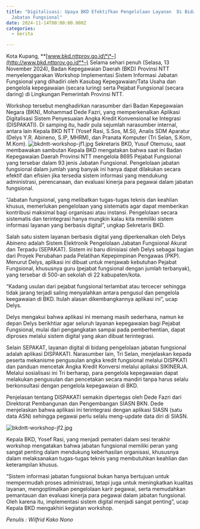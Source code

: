 ```yaml
---
title: "Digitalisasi: Upaya BKD Efektifkan Pengelolaan Layanan  Di Bidang
  Jabatan Fungsional"
date: 2024-11-14T00:00:00.000Z
categories:
  - berita

---
```


Kota Kupang, \*\*[www.bkd.nttprov.go.id\*\*–](http://www.bkd.nttprov.go.id**–) Selama sehari penuh (Selasa, 13 November 2024), Badan Kepegawaian Daerah (BKD) Provinsi NTT menyelenggarakan Workshop Implementasi Sistem Informasi Jabatan Fungsional yang dihadiri oleh Kasubag Kepegawaian/Tata Usaha dan pengelola kepegawaian (secara luring) serta Pejabat Fungsional (secara daring) di Lingkungan Pemerintah Provinsi NTT.

Workshop tersebut menghadirkan narasumber dari Badan Kepegawaian Negara (BKN), Mohammad Dede Fazri, yang memperkenalkan Aplikasi Digitalisasi Sistem Penyesuaian Angka Kredit Konvensional ke Integrasi (DISPAKATI). Di samping itu, hadir pula sejumlah narasumber internal, antara lain Kepala BKD NTT (Yosef Rasi, S.Sos, M.Si), Analis SDM Aparatur (Delys Y.R. Abineno, S.IP, MHRM), dan Pranata Komputer (Tri Selan, S.Kom, M.Kom). ![bkdntt-workshop-jf1.jpg](https://bkd.nttprov.go.id/web/wp-content/uploads/2024/11/5-bkdntt-workshop-jf1.jpg) Sekretaris BKD, Yusuf Otemusu, saat membawakan sambutan Kepala BKD mengatakan bahwa saat ini Badan Kepegawaian Daerah Provinsi NTT mengelola 8695 Pejabat Fungsional yang tersebar dalam 93 jenis Jabatan Fungsional. Pengelolaan jabatan fungsional dalam jumlah yang banyak ini hanya dapat dilakukan secara efektif dan efisien jika tersedia sistem informasi yang mendukung administrasi, perencanaan, dan evaluasi kinerja para pegawai dalam jabatan fungsional.

“Jabatan fungsional, yang melibatkan tugas-tugas teknis dan keahlian khusus, memerlukan pengelolaan yang sistematis agar dapat memberikan kontribusi maksimal bagi organisasi atau instansi. Pengelolaan secara sistematis dan terintegrasi hanya mungkin kalau kita memiliki sistem informasi layanan yang berbasis digital”, ungkap Sekretaris BKD.

Salah satu sistem layanan berbasis digital yang diperkenalkan oleh Delys Abineno adalah Sistem Elektronik Pengelolaan Jabatan Fungsional Akurat dan Terpadu (SEPAKAT). Sistem ini baru diinisiasi oleh Delys sebagai bagian dari Proyek Perubahan pada Pelatihan Kepepimpinan Pengawas (PKP). Menurut Delys, aplikasi ini dibuat untuk menjawab kebutuhan Pejabat Fungsional, khususnya guru (pejabat fungsional dengan jumlah terbanyak), yang tersebar di 500-an sekolah di 22 kabupaten/kota.

“Kadang usulan dari pejabat fungsional terlambat atau tercecer sehingga tidak jarang terjadi saling menyalahkan antara pengusul dan pengelola keegawaian di BKD. Itulah alasan dikembangkannya aplikasi ini”, ucap Delys.

Delys mengakui bahwa aplikasi ini memang masih sederhana, namun ke depan Delys berikhtiar agar seluruh layanan kepegawaian bagi Pejabat Fungsional, mulai dari pengangkatan sampai pada pemberhentian, dapat diproses melalui sistem digital yang akan dibuat terintegrasi.

Selain SEPAKAT, layanan digital di bidang pengelolaan jabatan fungsional adalah aplikasi DISPAKATI. Narasumber lain, Tri Selan, menjelaskan kepada peserta mekanisme pengusulan angka kredit fungsional melalui DISPKATI dan panduan mencetak Angka Kredit Konversi melalui apliaksi SIKINERJA. Melalui sosialisasi ini Tri berharap, para pengelola kepegawaian dapat melakukan pengusulan dan pencetakan secara mandiri tanpa harus selalu berkonsultasi dengan pengelola kepegawaian di BKD.

Penjelasan tentang DISPAKATI semakin dipertegas oleh Dede Fazri dari Direktorat Pembangunan dan Pengembangan SIASN BKN. Dede menjelaskan bahwa aplikasi ini terintegrasi dengan aplikasi SIASN (satu data ASN) sehingga pegawai perlu selalu meng-update data diri di SIASN.

![bkdntt-workshop-jf2.jpg](https://bkd.nttprov.go.id/web/wp-content/uploads/2024/11/5-bkdntt-workshop-jf2.jpg)

Kepala BKD, Yosef Rasi, yang menjadi pemateri dalam sesi terakhir workshop mengatakan bahwa jabatan fungsional memiliki peran yang sangat penting dalam mendukung keberhasilan organisasi, khususnya dalam melaksanakan tugas-tugas teknis yang membutuhkan keahlian dan keterampilan khusus.

“Sistem informasi jabatan fungsional bukan hanya bertujuan untuk mempermudah proses administrasi, tetapi juga untuk meningkatkan kualitas layanan, mengoptimalkan pengelolaan karir pegawai, serta memudahkan pemantauan dan evaluasi kinerja para pegawai dalam jabatan fungsional. Oleh karena itu, implementasi sistem digital menjadi sangat penting”, ucap Kepala BKD mengakhiri kegiatan workshop.

*Penulis : Wilfrid Kako Nono*
